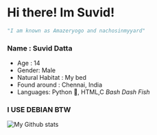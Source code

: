 # Hi there! Im Suvid!

```python
"I am known as Amazeryogo and nachosinmyyard"
```
### Name : Suvid Datta
* Age : 14
* Gender: Male
* Natural Habitat : My bed
* Found around : Chennai, India
* Languages: Python 🐍,  HTML,C *Bash Dash Fish*

### I USE DEBIAN BTW

![My Github stats](https://github-readme-stats.vercel.app/api?username=Amazeryogo&show_icons=true&theme=radical)
